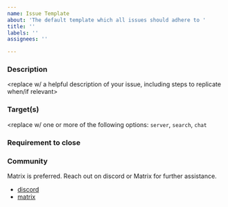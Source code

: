 ```yaml
---
name: Issue Template
about: 'The default template which all issues should adhere to '
title: ''
labels: ''
assignees: ''

---
```


### Description

<replace w/ a helpful description of your issue, including steps to replicate when/if relevant>

### Target(s)

<replace w/ one or more of the following options: `server`, `search`, `chat`

### Requirement to close

<please describe what is required to close this issue here>

### Community 

Matrix is preferred. Reach out on discord or Matrix for further assistance. 

- [discord](https://discord.gg/CuJVfgZf54)
- [matrix](https://matrix.to/#/#arguflow-general:matrix.zerodao.gg)
